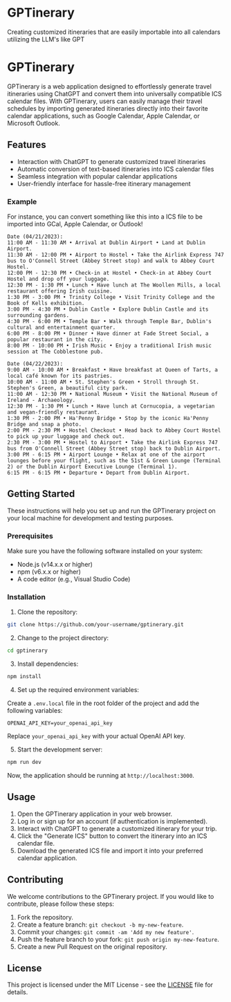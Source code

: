# GPTinerary

Creating customized itineraries that are easily importable into all calendars utilizing the LLM's like GPT

# GPTinerary

GPTinerary is a web application designed to effortlessly generate travel itineraries using ChatGPT and convert them into universally compatible ICS calendar files. With GPTinerary, users can easily manage their travel schedules by importing generated itineraries directly into their favorite calendar applications, such as Google Calendar, Apple Calendar, or Microsoft Outlook.

## Features

- Interaction with ChatGPT to generate customized travel itineraries
- Automatic conversion of text-based itineraries into ICS calendar files
- Seamless integration with popular calendar applications
- User-friendly interface for hassle-free itinerary management

### Example

For instance, you can convert something like this into a ICS file to be imported into GCal, Apple Calendar, or Outlook!

```
Date (04/21/2023):
11:00 AM - 11:30 AM • Arrival at Dublin Airport • Land at Dublin Airport.
11:30 AM - 12:00 PM • Airport to Hostel • Take the Airlink Express 747 bus to O'Connell Street (Abbey Street stop) and walk to Abbey Court Hostel.
12:00 PM - 12:30 PM • Check-in at Hostel • Check-in at Abbey Court Hostel and drop off your luggage.
12:30 PM - 1:30 PM • Lunch • Have lunch at The Woollen Mills, a local restaurant offering Irish cuisine.
1:30 PM - 3:00 PM • Trinity College • Visit Trinity College and the Book of Kells exhibition.
3:00 PM - 4:30 PM • Dublin Castle • Explore Dublin Castle and its surrounding gardens.
4:30 PM - 6:00 PM • Temple Bar • Walk through Temple Bar, Dublin's cultural and entertainment quarter.
6:00 PM - 8:00 PM • Dinner • Have dinner at Fade Street Social, a popular restaurant in the city.
8:00 PM - 10:00 PM • Irish Music • Enjoy a traditional Irish music session at The Cobblestone pub.

Date (04/22/2023):
9:00 AM - 10:00 AM • Breakfast • Have breakfast at Queen of Tarts, a local café known for its pastries.
10:00 AM - 11:00 AM • St. Stephen's Green • Stroll through St. Stephen's Green, a beautiful city park.
11:00 AM - 12:30 PM • National Museum • Visit the National Museum of Ireland - Archaeology.
12:30 PM - 1:30 PM • Lunch • Have lunch at Cornucopia, a vegetarian and vegan-friendly restaurant.
1:30 PM - 2:00 PM • Ha'Penny Bridge • Stop by the iconic Ha'Penny Bridge and snap a photo.
2:00 PM - 2:30 PM • Hostel Checkout • Head back to Abbey Court Hostel to pick up your luggage and check out.
2:30 PM - 3:00 PM • Hostel to Airport • Take the Airlink Express 747 bus from O'Connell Street (Abbey Street stop) back to Dublin Airport.
3:00 PM - 6:15 PM • Airport Lounge • Relax at one of the airport lounges before your flight, such as the 51st & Green Lounge (Terminal 2) or the Dublin Airport Executive Lounge (Terminal 1).
6:15 PM - 6:15 PM • Departure • Depart from Dublin Airport.
```

## Getting Started

These instructions will help you set up and run the GPTinerary project on your local machine for development and testing purposes.

### Prerequisites

Make sure you have the following software installed on your system:

- Node.js (v14.x.x or higher)
- npm (v6.x.x or higher)
- A code editor (e.g., Visual Studio Code)

### Installation

1. Clone the repository:

```bash
git clone https://github.com/your-username/gptinerary.git
```

2. Change to the project directory:

```bash
cd gptinerary
```

3. Install dependencies:

```bash
npm install
```

4. Set up the required environment variables:

Create a `.env.local` file in the root folder of the project and add the following variables:

```
OPENAI_API_KEY=your_openai_api_key
```

Replace `your_openai_api_key` with your actual OpenAI API key.

5. Start the development server:

```bash
npm run dev
```

Now, the application should be running at `http://localhost:3000`.

## Usage

1. Open the GPTinerary application in your web browser.
2. Log in or sign up for an account (if authentication is implemented).
3. Interact with ChatGPT to generate a customized itinerary for your trip.
4. Click the "Generate ICS" button to convert the itinerary into an ICS calendar file.
5. Download the generated ICS file and import it into your preferred calendar application.

## Contributing

We welcome contributions to the GPTinerary project. If you would like to contribute, please follow these steps:

1. Fork the repository.
2. Create a feature branch: `git checkout -b my-new-feature`.
3. Commit your changes: `git commit -am 'Add my new feature'`.
4. Push the feature branch to your fork: `git push origin my-new-feature`.
5. Create a new Pull Request on the original repository.

## License

This project is licensed under the MIT License - see the [LICENSE](LICENSE) file for details.
